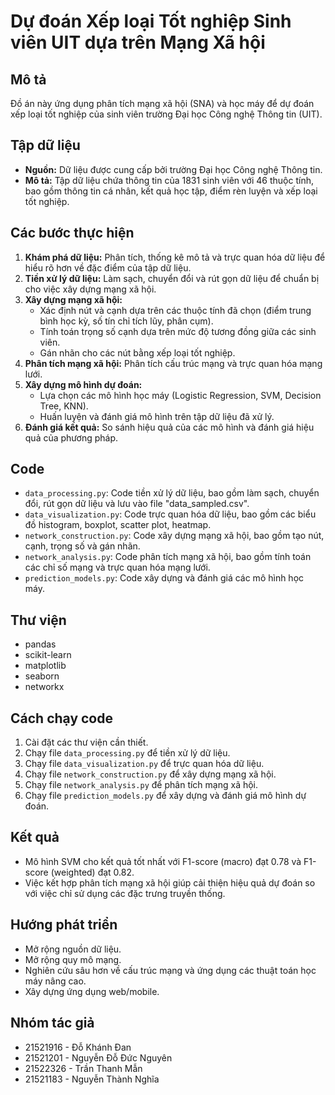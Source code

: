 # Dự đoán Xếp loại Tốt nghiệp Sinh viên UIT dựa trên Mạng Xã hội

## Mô tả

Đồ án này ứng dụng phân tích mạng xã hội (SNA) và học máy để dự đoán xếp loại tốt nghiệp của sinh viên trường Đại học Công nghệ Thông tin (UIT). 

## Tập dữ liệu

* **Nguồn:**  Dữ liệu được cung cấp bởi trường Đại học Công nghệ Thông tin.
* **Mô tả:**  Tập dữ liệu chứa thông tin của 1831 sinh viên với 46 thuộc tính, bao gồm thông tin cá nhân, kết quả học tập, điểm rèn luyện và xếp loại tốt nghiệp.

## Các bước thực hiện

1. **Khám phá dữ liệu:** Phân tích, thống kê mô tả và trực quan hóa dữ liệu để hiểu rõ hơn về đặc điểm của tập dữ liệu.
2. **Tiền xử lý dữ liệu:** Làm sạch, chuyển đổi và rút gọn dữ liệu để chuẩn bị cho việc xây dựng mạng xã hội.
3. **Xây dựng mạng xã hội:** 
    * Xác định nút và cạnh dựa trên các thuộc tính đã chọn (điểm trung bình học kỳ, số tín chỉ tích lũy, phân cụm).
    * Tính toán trọng số cạnh dựa trên mức độ tương đồng giữa các sinh viên.
    * Gán nhãn cho các nút bằng xếp loại tốt nghiệp.
4. **Phân tích mạng xã hội:** Phân tích cấu trúc mạng và trực quan hóa mạng lưới.
5. **Xây dựng mô hình dự đoán:** 
    * Lựa chọn các mô hình học máy (Logistic Regression, SVM, Decision Tree, KNN).
    * Huấn luyện và đánh giá mô hình trên tập dữ liệu đã xử lý.
6. **Đánh giá kết quả:** So sánh hiệu quả của các mô hình và đánh giá hiệu quả của phương pháp.

## Code

* `data_processing.py`:  Code tiền xử lý dữ liệu, bao gồm làm sạch, chuyển đổi, rút gọn dữ liệu và lưu vào file "data_sampled.csv".
* `data_visualization.py`:  Code trực quan hóa dữ liệu, bao gồm các biểu đồ histogram, boxplot, scatter plot, heatmap.
* `network_construction.py`:  Code xây dựng mạng xã hội, bao gồm tạo nút, cạnh, trọng số và gán nhãn.
* `network_analysis.py`:  Code phân tích mạng xã hội, bao gồm tính toán các chỉ số mạng và trực quan hóa mạng lưới.
* `prediction_models.py`:  Code xây dựng và đánh giá các mô hình học máy.

## Thư viện

* pandas
* scikit-learn
* matplotlib
* seaborn
* networkx

## Cách chạy code

1. Cài đặt các thư viện cần thiết.
2. Chạy file `data_processing.py` để tiền xử lý dữ liệu.
3. Chạy file `data_visualization.py` để trực quan hóa dữ liệu.
4. Chạy file `network_construction.py` để xây dựng mạng xã hội.
5. Chạy file `network_analysis.py` để phân tích mạng xã hội.
6. Chạy file `prediction_models.py` để xây dựng và đánh giá mô hình dự đoán.

## Kết quả

* Mô hình SVM cho kết quả tốt nhất với F1-score (macro) đạt 0.78 và F1-score (weighted) đạt 0.82.
* Việc kết hợp phân tích mạng xã hội giúp cải thiện hiệu quả dự đoán so với việc chỉ sử dụng các đặc trưng truyền thống.

## Hướng phát triển

* Mở rộng nguồn dữ liệu.
* Mở rộng quy mô mạng.
* Nghiên cứu sâu hơn về cấu trúc mạng và ứng dụng các thuật toán học máy nâng cao.
* Xây dựng ứng dụng web/mobile.

## Nhóm tác giả

* 21521916 - Đỗ Khánh Đan
* 21521201 - Nguyễn Đỗ Đức Nguyên
* 21522326 - Trần Thanh Mẫn
* 21521183 - Nguyễn Thành Nghĩa
